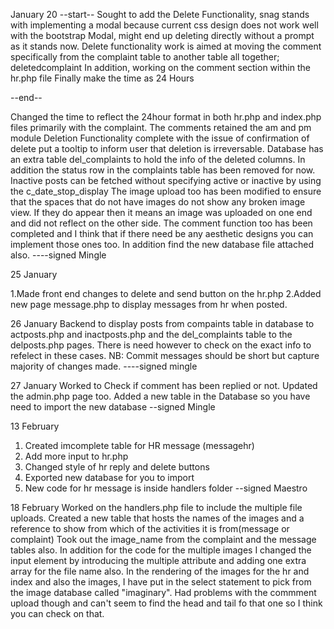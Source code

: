 January 20
--start--
Sought to add the Delete Functionality, snag stands with implementing a modal because current css design does not work well with the bootstrap Modal, might end up deleting directly without a prompt as it stands now.
Delete functionality work is aimed at moving the comment specifically from the complaint table to another table all together; deletedcomplaint
In addition, working on the comment section within the hr.php file
Finally make the time as 24 Hours

--end--


Changed the time to reflect the 24hour format in both hr.php and index.php files primarily with the complaint. The comments retained the am and pm module
Deletion Functionality complete with the issue of confirmation of delete put a tooltip to inform user that deletion is irreversable.
Database has an extra table del_complaints to hold the info of the deleted columns. In addition the status row in the complaints table has been removed for now. Inactive posts can be fetched without specifying active or inactive by using the c_date_stop_display
The image upload too has been modified to ensure that the spaces that do not have images do not  show any broken image view. If they do appear then it means an image was uploaded on one end and did not reflect on the other side.
The comment function too has been completed and I think that if there need be any aesthetic designs you can implement those ones too.
In addition find the new database file attached also.
----signed Mingle

25 January

1.Made front end changes to delete and send button on the hr.php
2.Added new page message.php to display messages from hr when posted.

26 January
Backend to display posts from compaints table in database to actposts.php and inactposts.php and the del_complaints table to the delposts.php pages.
There is need however to check on the exact info to refelect in these cases.
NB: Commit messages should be short but capture majority of changes made.
----signed mingle

27 January
Worked to Check if comment has been replied or not.
Updated the admin.php page too.
Added a new table in the Database so you have need to import the new database
--signed Mingle

13 February
1. Created imcomplete table for HR message (messagehr)
2. Add more input to hr.php
3. Changed style of hr reply and delete buttons
4. Exported new database for you to import
5. New code for hr message is inside handlers folder
--signed Maestro

18 February
Worked on the handlers.php file to include the multiple file uploads.
Created a new table that hosts the names of the images and a reference to show from which of the activities it is from(message or complaint)
Took out the image_name from the complaint and the message tables also.
In addition for the code for the multiple images I changed the input element by introducing the multiple attribute and adding one extra array for the file name also.
In the rendering of the images for the hr and index and also the images, I have put in the select statement to pick from the image database called "imaginary".
Had problems with the commment upload though and can't seem to find the head and tail fo that one so I think you can check on that.

